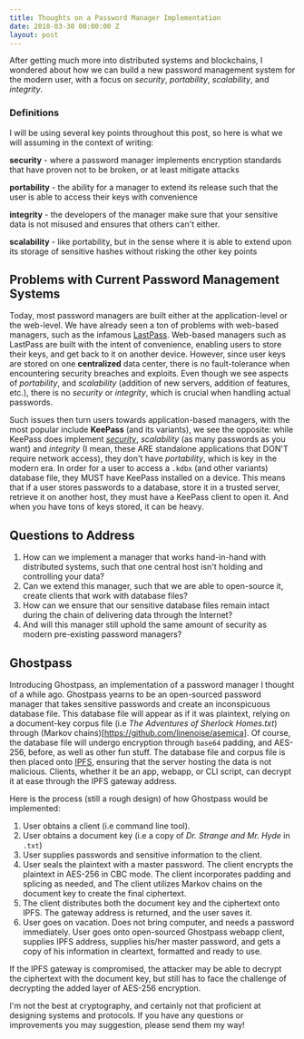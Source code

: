 ```yaml
---
title: Thoughts on a Password Manager Implementation
date: 2018-03-30 00:00:00 Z
layout: post
---
```


After getting much more into distributed systems and blockchains, I wondered about how we can build a new password management system for the modern user, with a focus on _security_, _portability_, _scalability_, and _integrity_.
<!--more-->

### Definitions

I will be using several key points throughout this post, so here is what we will assuming in the context of writing:

__security__ - where a password manager implements encryption standards that have proven not to be broken, or at least mitigate attacks

__portability__ - the ability for a manager to extend its release such that the user is able to access their keys with convenience

__integrity__ - the developers of the manager make sure that your sensitive data is not misused and ensures that others can't either.

__scalability__ - like portability, but in the sense where it is able to extend upon its storage of sensitive hashes without risking the other key points

## Problems with Current Password Management Systems

Today, most password managers are built either at the application-level or the web-level. We have already seen a ton of problems with web-based managers, such as the infamous [LastPass](https://www.theverge.com/2017/3/22/15023062/lastpass-security-flaw-passwords). Web-based managers such as LastPass are built with the intent of convenience, enabling users to store their keys, and get back to it on another device. However, since user keys are stored on one __centralized__ data center, there is no fault-tolerance when encountering security breaches and exploits. Even though we see aspects of _portability_, and _scalability_ (addition of new servers, addition of features, etc.), there is no _security_ or _integrity_, which is crucial when handling actual passwords.

Such issues then turn users towards application-based managers, with the most popular include __KeePass__ (and its variants), we see the opposite: while KeePass does implement [_security_](https://keepass.info/help/base/security.html), _scalability_ (as many passwords as you want) and _integrity_ (I mean, these ARE standalone applications that DON'T require network access), they don't have _portability_, which is key in the modern era. In order for a user to access a `.kdbx` (and other variants) database file, they MUST have KeePass installed on a device. This means that if a user stores passwords to a database, store it in a trusted server, retrieve it on another host, they must have a KeePass client to open it. And when you have tons of keys stored, it can be heavy.

## Questions to Address

1. How can we implement a manager that works hand-in-hand with distributed systems, such that one central host isn't holding and controlling your data?
2. Can we extend this manager, such that we are able to open-source it, create clients that work with database files?
3. How can we ensure that our sensitive database files remain intact during the chain of delivering data through the Internet?
4. And will this manager still uphold the same amount of security as modern pre-existing password managers?

## Ghostpass

Introducing Ghostpass, an implementation of a password manager I thought of a while ago. Ghostpass yearns to be an open-sourced password manager that takes sensitive passwords and create an inconspicuous database file. This database file will appear as if it was plaintext, relying on a document-key corpus file (i.e _The Adventures of Sherlock Homes.txt_) through (Markov chains)[https://github.com/linenoise/asemica]. Of course, the database file will undergo encryption through `base64` padding, and AES-256, before, as well as other fun stuff. The database file and corpus file is then placed onto [IPFS](https://ipfs.io/), ensuring that the server hosting the data is not malicious. Clients, whether it be an app, webapp, or CLI script, can decrypt it at ease through the IPFS gateway address.

Here is the process (still a rough design) of how Ghostpass would be implemented:

1. User obtains a client (i.e command line tool).
2. User obtains a document key (i.e a copy of _Dr. Strange and Mr. Hyde_ in `.txt`)
3. User supplies passwords and sensitive information to the client.
4. User seals the plaintext with a master password. The client encrypts the plaintext in AES-256 in CBC mode. The client incorporates padding and splicing as needed, and  The client utilizes Markov chains on the document key to create the final ciphertext.
5. The client distributes both the document key and the ciphertext onto IPFS. The gateway address is returned, and the user saves it.
6. User goes on vacation. Does not bring computer, and needs a password immediately. User goes onto open-sourced Ghostpass webapp client, supplies IPFS address, supplies his/her master password, and gets a copy of his information in cleartext, formatted and ready to use.

If the IPFS gateway is compromised, the attacker may be able to decrypt the ciphertext with the document key, but still has to face the challenge of decrypting the added layer of AES-256 encryption.

I'm not the best at cryptography, and certainly not that proficient at designing systems and protocols. If you have any questions or improvements you may suggestion, please send them my way!
